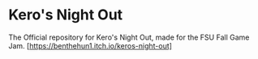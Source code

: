 # Kero's Night Out
The Official repository for Kero's Night Out, made for the FSU Fall Game Jam.
[https://benthehun1.itch.io/keros-night-out]
